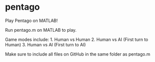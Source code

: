 # pentago
Play Pentago on MATLAB!

Run pentago.m on MATLAB to play. 

Game modes include: 1. Human vs Human 
                    2. Human vs AI (First turn to Human)
                    3. Human vs AI (First turn to AI)
                    
Make sure to include all files on GitHub in the same folder as pentago.m 
              
